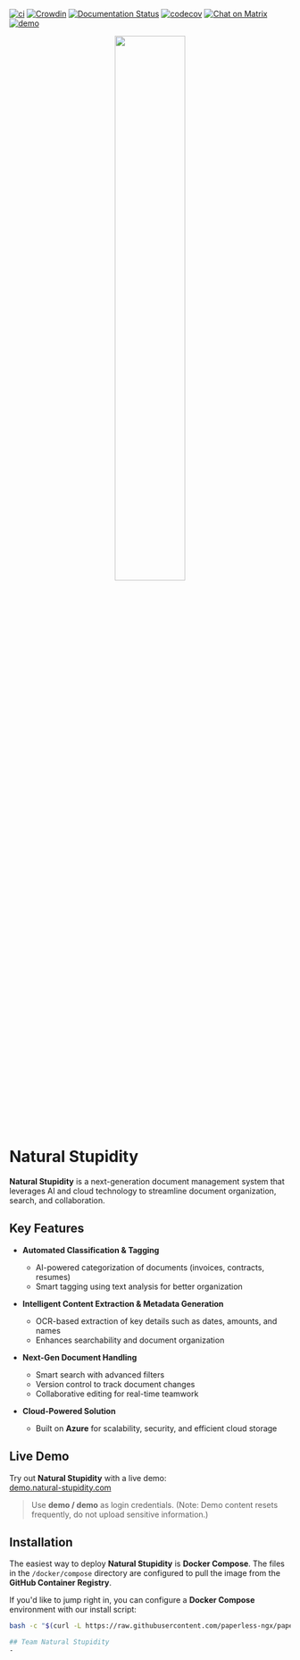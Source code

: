 [![ci](https://github.com/paperless-ngx/paperless-ngx/workflows/ci/badge.svg)](https://github.com/paperless-ngx/paperless-ngx/actions)
[![Crowdin](https://badges.crowdin.net/paperless-ngx/localized.svg)](https://crowdin.com/project/paperless-ngx)
[![Documentation Status](https://img.shields.io/github/deployments/paperless-ngx/paperless-ngx/github-pages?label=docs)](https://docs.paperless-ngx.com)
[![codecov](https://codecov.io/gh/paperless-ngx/paperless-ngx/branch/main/graph/badge.svg?token=VK6OUPJ3TY)](https://codecov.io/gh/paperless-ngx/paperless-ngx)
[![Chat on Matrix](https://matrix.to/img/matrix-badge.svg)](https://matrix.to/#/%23paperlessngx%3Amatrix.org)
[![demo](https://cronitor.io/badges/ve7ItY/production/W5E_B9jkelG9ZbDiNHUPQEVH3MY.svg)](https://demo.paperless-ngx.com)

<p align="center">
  <picture>
    <source media="(prefers-color-scheme: dark)" srcset="https://github.com/paperless-ngx/paperless-ngx/blob/main/resources/logo/web/png/White%20logo%20-%20no%20background.png" width="50%">
    <source media="(prefers-color-scheme: light)" srcset="https://github.com/paperless-ngx/paperless-ngx/raw/main/resources/logo/web/png/Black%20logo%20-%20no%20background.png" width="50%">
    <img src="https://github.com/paperless-ngx/paperless-ngx/raw/main/resources/logo/web/png/Black%20logo%20-%20no%20background.png" width="50%">
  </picture>
</p>

<!-- omit in toc -->

# Natural Stupidity  

**Natural Stupidity** is a next-generation document management system that leverages AI and cloud technology to streamline document organization, search, and collaboration.  

## Key Features  
- **Automated Classification & Tagging**  
  - AI-powered categorization of documents (invoices, contracts, resumes)  
  - Smart tagging using text analysis for better organization  

- **Intelligent Content Extraction & Metadata Generation**  
  - OCR-based extraction of key details such as dates, amounts, and names  
  - Enhances searchability and document organization  

- **Next-Gen Document Handling**  
  - Smart search with advanced filters  
  - Version control to track document changes  
  - Collaborative editing for real-time teamwork  

- **Cloud-Powered Solution**  
  - Built on **Azure** for scalability, security, and efficient cloud storage  

## Live Demo  
Try out **Natural Stupidity** with a live demo:  
[demo.natural-stupidity.com](https://demo.natural-stupidity.com)  
> Use **demo / demo** as login credentials. (Note: Demo content resets frequently, do not upload sensitive information.)  

## Installation  
The easiest way to deploy **Natural Stupidity** is **Docker Compose**. The files in the `/docker/compose` directory are configured to pull the image from the **GitHub Container Registry**.  

If you'd like to jump right in, you can configure a **Docker Compose** environment with our install script:  

```bash
bash -c "$(curl -L https://raw.githubusercontent.com/paperless-ngx/paperless-ngx/main/install-paperless-ngx.sh)"

## Team Natural Stupidity
- 